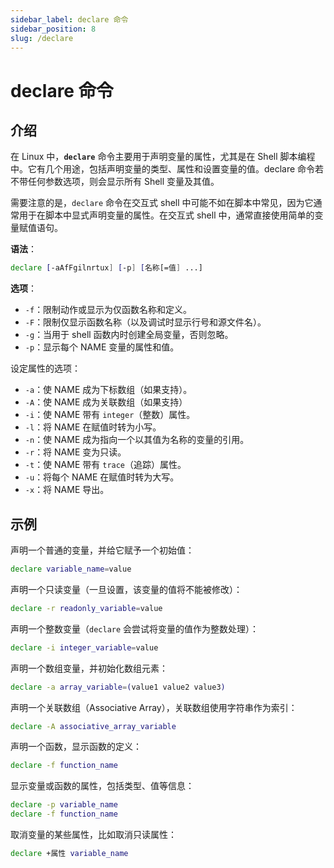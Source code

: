 ```yaml
---
sidebar_label: declare 命令
sidebar_position: 8
slug: /declare
---
```


# declare 命令



## 介绍

在 Linux 中，**`declare`** 命令主要用于声明变量的属性，尤其是在 Shell 脚本编程中。它有几个用途，包括声明变量的类型、属性和设置变量的值。declare 命令若不带任何参数选项，则会显示所有 Shell 变量及其值。

需要注意的是，`declare` 命令在交互式 shell 中可能不如在脚本中常见，因为它通常用于在脚本中显式声明变量的属性。在交互式 shell 中，通常直接使用简单的变量赋值语句。

**语法**：

```bash
declare [-aAfFgilnrtux] [-p] [名称[=值] ...]
```

**选项**：

- `-f`：限制动作或显示为仅函数名称和定义。
- `-F`：限制仅显示函数名称（以及调试时显示行号和源文件名）。
- `-g`：当用于 shell 函数内时创建全局变量，否则忽略。
- `-p`：显示每个 NAME 变量的属性和值。

设定属性的选项：

- `-a`：使 NAME 成为下标数组（如果支持）。
- `-A`：使 NAME 成为关联数组（如果支持）
- `-i`：使 NAME 带有 `integer`（整数）属性。
-  `-l`：将 NAME 在赋值时转为小写。
- `-n`：使 NAME 成为指向一个以其值为名称的变量的引用。
- `-r`：将 NAME 变为只读。
- `-t`：使 NAME 带有 `trace`（追踪）属性。
- `-u`：将每个 NAME 在赋值时转为大写。
- `-x`：将 NAME 导出。



## 示例

声明一个普通的变量，并给它赋予一个初始值：

```bash
declare variable_name=value
```

声明一个只读变量（一旦设置，该变量的值将不能被修改）：

```bash
declare -r readonly_variable=value
```

声明一个整数变量（`declare` 会尝试将变量的值作为整数处理）：

```bash
declare -i integer_variable=value
```

声明一个数组变量，并初始化数组元素：

```bash
declare -a array_variable=(value1 value2 value3)
```

声明一个关联数组（Associative Array），关联数组使用字符串作为索引：

```bash
declare -A associative_array_variable
```

声明一个函数，显示函数的定义：

```bash
declare -f function_name
```

显示变量或函数的属性，包括类型、值等信息：

```bash
declare -p variable_name
declare -f function_name
```

取消变量的某些属性，比如取消只读属性：

```bash
declare +属性 variable_name
```

